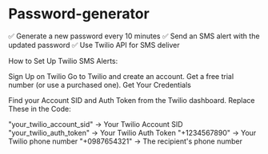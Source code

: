 # Password-generator
✅ Generate a new password every 10 minutes
✅ Send an SMS alert with the updated password
✅ Use Twilio API for SMS deliver


How to Set Up Twilio SMS Alerts:

Sign Up on Twilio
Go to Twilio and create an account.
Get a free trial number (or use a purchased one).
Get Your Credentials

Find your Account SID and Auth Token from the Twilio dashboard.
Replace These in the Code:

"your_twilio_account_sid" → Your Twilio Account SID
"your_twilio_auth_token" → Your Twilio Auth Token
"+1234567890" → Your Twilio phone number
"+0987654321" → The recipient's phone number
